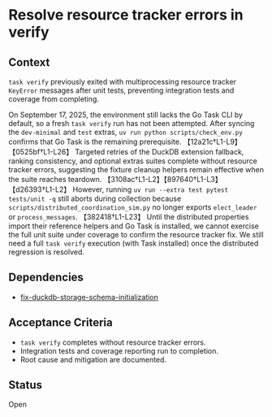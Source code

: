 # Resolve resource tracker errors in verify

## Context
`task verify` previously exited with multiprocessing resource tracker
`KeyError` messages after unit tests, preventing integration tests and
coverage from completing.

On September 17, 2025, the environment still lacks the Go Task CLI by default,
so a fresh `task verify` run has not been attempted. After syncing the
`dev-minimal` and `test` extras, `uv run python scripts/check_env.py` confirms
that Go Task is the remaining prerequisite. 【12a21c†L1-L9】【0525bf†L1-L26】
Targeted retries of the DuckDB extension fallback, ranking consistency, and
optional extras suites complete without resource tracker errors, suggesting the
fixture cleanup helpers remain effective when the suite reaches teardown.
【3108ac†L1-L2】【897640†L1-L3】【d26393†L1-L2】 However, running
`uv run --extra test pytest tests/unit -q` still aborts during collection
because `scripts/distributed_coordination_sim.py` no longer exports
`elect_leader` or `process_messages`. 【382418†L1-L23】 Until the distributed
properties import their reference helpers and Go Task is installed, we cannot
exercise the full unit suite under coverage to confirm the resource tracker fix.
We still need a full `task verify` execution (with Task installed) once the
distributed regression is resolved.

## Dependencies
- [fix-duckdb-storage-schema-initialization](
  ../archive/fix-duckdb-storage-schema-initialization.md)

## Acceptance Criteria
- `task verify` completes without resource tracker errors.
- Integration tests and coverage reporting run to completion.
- Root cause and mitigation are documented.

## Status
Open
